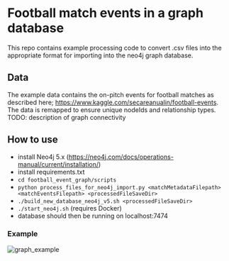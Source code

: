 # Football match events in a graph database
This repo contains example processing code to convert .csv files into 
the appropriate format for importing into the neo4j graph database.

## Data
The example data contains the on-pitch events for football matches as 
described here; https://www.kaggle.com/secareanualin/football-events.  
The data is remapped to ensure unique nodeIds and relationship types.  
TODO: description of graph connectivity

## How to use
* install Neo4j 5.x (https://neo4j.com/docs/operations-manual/current/installation/)
* install requirements.txt
* `cd football_event_graph/scripts`
* `python process_files_for_neo4j_import.py <matchMetadataFilepath> <matchEventsFilepath> <processedFileSaveDir>`
* `./build_new_database_neo4j_v5.sh <processedFileSaveDir>`
* `./start_neo4j.sh` (requires Docker)
* database should then be running on localhost:7474

### Example
![graph_example](https://user-images.githubusercontent.com/22633509/97285861-ac21d400-183a-11eb-897e-7e41f3068666.png)
